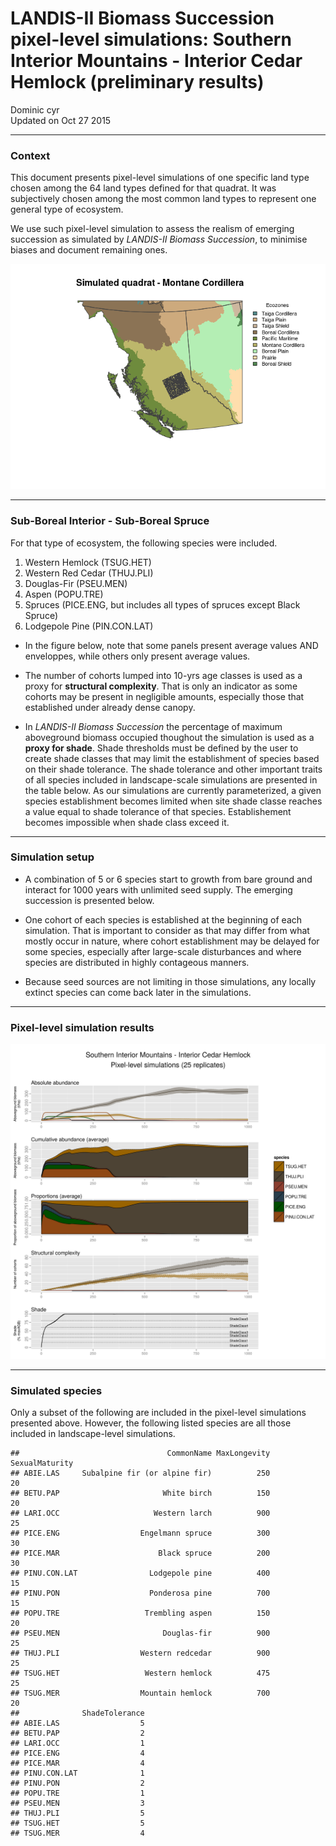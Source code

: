 # LANDIS-II Biomass Succession pixel-level simulations: Southern Interior Mountains - Interior Cedar Hemlock (preliminary results)
Dominic cyr  
Updated on Oct 27 2015

-------









### Context

This document presents pixel-level simulations of one specific land type chosen among the 64 land types defined for that quadrat. It was subjectively chosen among the most common land types to represent one general type of ecosystem.

We use such pixel-level simulation to assess the realism of emerging succession as simulated by _LANDIS-II Biomass Succession_, to minimise biases and document remaining ones.









<img src="landisSiteVignette_MC_987_4_files/figure-html/mapPlot-1.png" title="" alt=""  />

-------

### Sub-Boreal Interior - Sub-Boreal Spruce


For that type of ecosystem, the following species were included.

1. Western Hemlock (TSUG.HET)
2. Western Red Cedar (THUJ.PLI)
3. Douglas-Fir (PSEU.MEN)
4. Aspen (POPU.TRE)
5. Spruces (PICE.ENG, but includes all types of spruces except Black Spruce)
6. Lodgepole Pine (PIN.CON.LAT)


* In the figure below, note that some panels present average values AND enveloppes, while others only present average values.

* The number of cohorts lumped into 10-yrs age classes is used as a proxy for **structural complexity**. That is only an indicator as some cohorts may be present in negligible amounts, especially those that established under already dense canopy.

* In _LANDIS-II Biomass Succession_ the percentage of maximum aboveground biomass occupied thoughout the simulation is used as a **proxy for shade**. Shade thresholds must be defined by the user to create shade classes that may limit the establishment of species based on their shade tolerance. The shade tolerance and other important traits of all species included in landscape-scale simulations are presented in the table below. As our simulations are currently parameterized, a given species establishment becomes limited when site shade classe reaches a value equal to shade tolerance of that species. Establishement becomes impossible when shade class exceed it.

-------

### Simulation setup

* A combination of 5 or 6 species start to growth from bare ground and interact for 1000 years with unlimited seed supply. The emerging succession is presented below.

* One cohort of each species is established at the beginning of each simulation. That is important to consider as that may differ from what mostly occur in nature, where cohort establishment may be delayed for some species, especially after large-scale disturbances and where species are distributed in highly contageous manners.

* Because seed sources are not limiting in those simulations, any locally extinct species can come back later in the simulations.

-------

### Pixel-level simulation results
![alt text](../Figures/multiSppLandisSite_MC_987_4.png)




-------

### Simulated species

Only a subset of the following are included in the pixel-level simulations presented above. However, the following listed species are all those included in landscape-level simulations.


```
##                                 CommonName MaxLongevity SexualMaturity
## ABIE.LAS     Subalpine fir (or alpine fir)          250             20
## BETU.PAP                       White birch          150             20
## LARI.OCC                     Western larch          900             25
## PICE.ENG                  Engelmann spruce          300             30
## PICE.MAR                      Black spruce          200             30
## PINU.CON.LAT                Lodgepole pine          400             15
## PINU.PON                    Ponderosa pine          700             15
## POPU.TRE                   Trembling aspen          150             20
## PSEU.MEN                       Douglas-fir          900             25
## THUJ.PLI                  Western redcedar          900             25
## TSUG.HET                   Western hemlock          475             25
## TSUG.MER                  Mountain hemlock          700             20
##              ShadeTolerance
## ABIE.LAS                  5
## BETU.PAP                  2
## LARI.OCC                  1
## PICE.ENG                  4
## PICE.MAR                  4
## PINU.CON.LAT              1
## PINU.PON                  2
## POPU.TRE                  1
## PSEU.MEN                  3
## THUJ.PLI                  5
## TSUG.HET                  5
## TSUG.MER                  4
```
